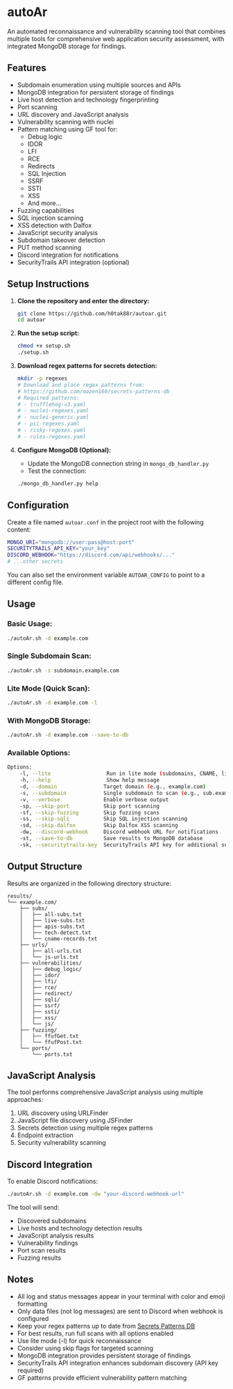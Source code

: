 # autoAr

An automated reconnaissance and vulnerability scanning tool that combines multiple tools for comprehensive web application security assessment, with integrated MongoDB storage for findings.

## Features

- Subdomain enumeration using multiple sources and APIs
- MongoDB integration for persistent storage of findings
- Live host detection and technology fingerprinting
- Port scanning
- URL discovery and JavaScript analysis
- Vulnerability scanning with nuclei
- Pattern matching using GF tool for:
  - Debug logic
  - IDOR
  - LFI
  - RCE
  - Redirects
  - SQL Injection
  - SSRF
  - SSTI
  - XSS
  - And more...
- Fuzzing capabilities
- SQL injection scanning
- XSS detection with Dalfox
- JavaScript security analysis
- Subdomain takeover detection
- PUT method scanning
- Discord integration for notifications
- SecurityTrails API integration (optional)

## Setup Instructions

1. **Clone the repository and enter the directory:**
   ```bash
   git clone https://github.com/h0tak88r/autoar.git
   cd autoar
   ```

2. **Run the setup script:**
   ```bash
   chmod +x setup.sh
   ./setup.sh
   ```

3. **Download regex patterns for secrets detection:**
   ```bash
   mkdir -p regexes
   # Download and place regex patterns from:
   # https://github.com/mazen160/secrets-patterns-db
   # Required patterns:
   # - trufflehog-v3.yaml
   # - nuclei-regexes.yaml
   # - nuclei-generic.yaml
   # - pii-regexes.yaml
   # - risky-regexes.yaml
   # - rules-regexes.yaml
   ```

4. **Configure MongoDB (Optional):**
   - Update the MongoDB connection string in `mongo_db_handler.py`
   - Test the connection:
   ```bash
   ./mongo_db_handler.py help
   ```

## Configuration

Create a file named `autoar.conf` in the project root with the following content:

```bash
MONGO_URI="mongodb://user:pass@host:port"
SECURITYTRAILS_API_KEY="your_key"
DISCORD_WEBHOOK="https://discord.com/api/webhooks/..."
# ...other secrets
```

You can also set the environment variable `AUTOAR_CONFIG` to point to a different config file.

## Usage

### Basic Usage:
```bash
./autoAr.sh -d example.com
```

### Single Subdomain Scan:
```bash
./autoAr.sh -s subdomain.example.com
```

### Lite Mode (Quick Scan):
```bash
./autoAr.sh -d example.com -l
```

### With MongoDB Storage:
```bash
./autoAr.sh -d example.com --save-to-db
```

### Available Options:
```bash
Options:
    -l, --lite                  Run in lite mode (subdomains, CNAME, live hosts, URLs, JS, nuclei)
    -h, --help                  Show help message
    -d, --domain               Target domain (e.g., example.com)
    -s, --subdomain            Single subdomain to scan (e.g., sub.example.com)
    -v, --verbose              Enable verbose output
    -sp, --skip-port           Skip port scanning
    -sf, --skip-fuzzing        Skip fuzzing scans
    -ss, --skip-sqli           Skip SQL injection scanning
    -sd, --skip-dalfox         Skip Dalfox XSS scanning
    -dw, --discord-webhook     Discord webhook URL for notifications
    -st, --save-to-db          Save results to MongoDB database
    -sk, --securitytrails-key  SecurityTrails API key for additional subdomain enumeration
```

## Output Structure

Results are organized in the following directory structure:
```
results/
└── example.com/
    ├── subs/
    │   ├── all-subs.txt
    │   ├── live-subs.txt
    │   ├── apis-subs.txt
    │   ├── tech-detect.txt
    │   └── cname-records.txt
    ├── urls/
    │   ├── all-urls.txt
    │   └── js-urls.txt
    ├── vulnerabilities/
    │   ├── debug_logic/
    │   ├── idor/
    │   ├── lfi/
    │   ├── rce/
    │   ├── redirect/
    │   ├── sqli/
    │   ├── ssrf/
    │   ├── ssti/
    │   ├── xss/
    │   └── js/
    ├── fuzzing/
    │   ├── ffufGet.txt
    │   └── ffufPost.txt
    └── ports/
        └── ports.txt
```

## JavaScript Analysis

The tool performs comprehensive JavaScript analysis using multiple approaches:
1. URL discovery using URLFinder
2. JavaScript file discovery using JSFinder
3. Secrets detection using multiple regex patterns
4. Endpoint extraction
5. Security vulnerability scanning

## Discord Integration

To enable Discord notifications:
```bash
./autoAr.sh -d example.com -dw "your-discord-webhook-url"
```

The tool will send:
- Discovered subdomains
- Live hosts and technology detection results
- JavaScript analysis results
- Vulnerability findings
- Port scan results
- Fuzzing results

## Notes
- All log and status messages appear in your terminal with color and emoji formatting
- Only data files (not log messages) are sent to Discord when webhook is configured
- Keep your regex patterns up to date from [Secrets Patterns DB](https://github.com/mazen160/secrets-patterns-db)
- For best results, run full scans with all options enabled
- Use lite mode (-l) for quick reconnaissance
- Consider using skip flags for targeted scanning
- MongoDB integration provides persistent storage of findings
- SecurityTrails API integration enhances subdomain discovery (API key required)
- GF patterns provide efficient vulnerability pattern matching 